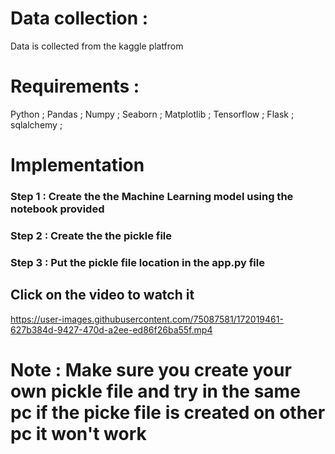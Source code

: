 # Data collection :

Data is collected from the kaggle platfrom


# Requirements :

Python ;
Pandas ;
Numpy ;
Seaborn ;
Matplotlib ;
Tensorflow  ;
Flask ;
sqlalchemy ;

# Implementation

### Step 1 : Create the the Machine Learning model using the notebook provided
### Step 2 : Create the the pickle file
### Step 3 : Put the pickle file location in the app.py file 

## Click on the video to watch it
https://user-images.githubusercontent.com/75087581/172019461-627b384d-9427-470d-a2ee-ed86f26ba55f.mp4

# Note : Make sure you create your own pickle file and try in the same pc if the picke file is created on other pc it won't work
